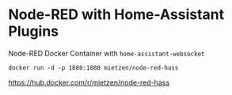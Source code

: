 # Node-RED with Home-Assistant Plugins
Node-RED Docker Container with `home-assistant-websocket`

`docker run -d -p 1880:1880 mietzen/node-red-hass`

https://hub.docker.com/r/mietzen/node-red-hass
